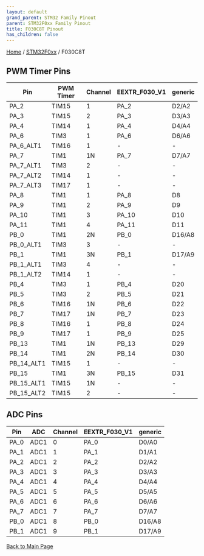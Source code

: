 ```yaml
---
layout: default
grand_parent: STM32 Family Pinout
parent: STM32F0xx Family Pinout
title: F030C8T Pinout
has_children: false
---
```


[Home](../../index) / [STM32F0xx](../index) / F030C8T

## PWM Timer Pins

| Pin | PWM Timer | Channel | EEXTR_F030_V1 | generic |
| --- | --- | --- | --- | --- |
| PA_2 | TIM15 | 1 | PA_2 | D2/A2 |
| PA_3 | TIM15 | 2 | PA_3 | D3/A3 |
| PA_4 | TIM14 | 1 | PA_4 | D4/A4 |
| PA_6 | TIM3 | 1 | PA_6 | D6/A6 |
| PA_6_ALT1 | TIM16 | 1 | - | - |
| PA_7 | TIM1 | 1N | PA_7 | D7/A7 |
| PA_7_ALT1 | TIM3 | 2 | - | - |
| PA_7_ALT2 | TIM14 | 1 | - | - |
| PA_7_ALT3 | TIM17 | 1 | - | - |
| PA_8 | TIM1 | 1 | PA_8 | D8 |
| PA_9 | TIM1 | 2 | PA_9 | D9 |
| PA_10 | TIM1 | 3 | PA_10 | D10 |
| PA_11 | TIM1 | 4 | PA_11 | D11 |
| PB_0 | TIM1 | 2N | PB_0 | D16/A8 |
| PB_0_ALT1 | TIM3 | 3 | - | - |
| PB_1 | TIM1 | 3N | PB_1 | D17/A9 |
| PB_1_ALT1 | TIM3 | 4 | - | - |
| PB_1_ALT2 | TIM14 | 1 | - | - |
| PB_4 | TIM3 | 1 | PB_4 | D20 |
| PB_5 | TIM3 | 2 | PB_5 | D21 |
| PB_6 | TIM16 | 1N | PB_6 | D22 |
| PB_7 | TIM17 | 1N | PB_7 | D23 |
| PB_8 | TIM16 | 1 | PB_8 | D24 |
| PB_9 | TIM17 | 1 | PB_9 | D25 |
| PB_13 | TIM1 | 1N | PB_13 | D29 |
| PB_14 | TIM1 | 2N | PB_14 | D30 |
| PB_14_ALT1 | TIM15 | 1 | - | - |
| PB_15 | TIM1 | 3N | PB_15 | D31 |
| PB_15_ALT1 | TIM15 | 1N | - | - |
| PB_15_ALT2 | TIM15 | 2 | - | - |


## ADC Pins

| Pin | ADC | Channel | EEXTR_F030_V1 | generic |
| --- | --- | --- | --- | --- |
| PA_0 | ADC1 | 0 | PA_0 | D0/A0 |
| PA_1 | ADC1 | 1 | PA_1 | D1/A1 |
| PA_2 | ADC1 | 2 | PA_2 | D2/A2 |
| PA_3 | ADC1 | 3 | PA_3 | D3/A3 |
| PA_4 | ADC1 | 4 | PA_4 | D4/A4 |
| PA_5 | ADC1 | 5 | PA_5 | D5/A5 |
| PA_6 | ADC1 | 6 | PA_6 | D6/A6 |
| PA_7 | ADC1 | 7 | PA_7 | D7/A7 |
| PB_0 | ADC1 | 8 | PB_0 | D16/A8 |
| PB_1 | ADC1 | 9 | PB_1 | D17/A9 |


[Back to Main Page](../../index)